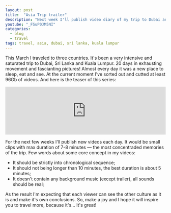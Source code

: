 ```yaml
---
layout: post
title:  "Asia Trip trailer"
description: "Next week I'll publish video diary of my trip to Dubai and South-Eastern Asia."
youtube: "_FSuP0JM5NI"
categories:
  - blog
  - travel
tags: travel, asia, dubai, sri lanka, kuala lumpur
---
```


This March I traveled to three countries. It's been a very intensive and saturated trip to Dubai, 
Sri Lanka and Kuala Lumpur. 20 days in exhausting movement and fascianting pictures! Almost every day
 it was a new place to sleep, eat and see. At the current moment I've sorted out and cutted at least 
 96Gb of videos. And here is the teaser of this series:

<div class="video_responsive"> 
  <iframe width="100%" 
          src="https://www.youtube.com/embed/_FSuP0JM5NI" 
          frameborder="0" 
          allowfullscreen></iframe>
</div>

For the next few weeks I'll publish new videos each day. It would be small clips with max duration of
7-8 minutes — the most concentraded memories of the trip. Few words about some core concept in my 
videos:

- It should be strictly into chronological sequence;
- It should not being longer than 10 minutes, the best duration is about 5 minutes;
- It doesn't contain any background music (except trailer), all sounds should be real;

As the result I'm expecting that each viewer can see the other culture as it is and make it's own 
conclusions. So, make a joy and I hope it will inspire you to travel more, because it's… It's great!

